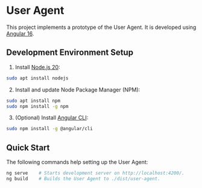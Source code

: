 # User Agent

This project implements a prototype of the User Agent.
It is developed using [Angular 16](https://angular.io/).


## Development Environment Setup

1. Install [Node.js 20](https://nodejs.org/):

```bash
sudo apt install nodejs
```

2. Install and update Node Package Manager (NPM):

```bash
sudo apt install npm
sudo npm install -g npm
```

3. (Optional) Install [Angular CLI](https://angular.io/cli):

```bash
sudo npm install -g @angular/cli
```


## Quick Start

The following commands help setting up the User Agent:

```bash
ng serve    # Starts development server on http://localhost:4200/.
ng build    # Builds the User Agent to ./dist/user-agent.
```
